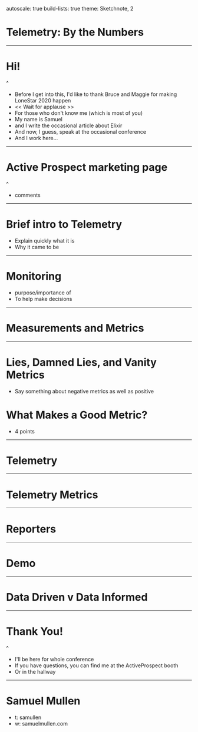 autoscale: true
build-lists: true
theme: Sketchnote, 2

# Telemetry: By the Numbers

---

# Hi!

^
- Before I get into this, I'd like to thank Bruce and Maggie for making LoneStar 2020 happen
- << Wait for applause >>
- For those who don't know me (which is most of you)
- My name is Samuel
- and I write the occasional article about Elixir
- And now, I guess, speak at the occasional conference
- And I work here...

---

# Active Prospect marketing page

^
- comments

---


# Brief intro to Telemetry

- Explain quickly what it is
- Why it came to be

---

# Monitoring

- purpose/importance of
- To help make decisions

---

# Measurements and Metrics

---

# Lies, Damned Lies, and Vanity Metrics

- Say something about negative metrics as well as positive

# What Makes a Good Metric?

- 4 points

---

# Telemetry

---

# Telemetry Metrics

---

# Reporters

---

# Demo

---

# Data Driven v Data Informed

---

# Thank You!

^
- I'll be here for whole conference
- If you have questions, you can find me at the ActiveProspect booth
- Or in the hallway

---

# Samuel Mullen

- t: samullen
- w: samuelmullen.com
